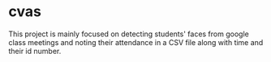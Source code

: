 # cvas
This project is mainly focused on detecting students' faces from google class meetings and noting their attendance in a CSV file along with time and their id number.
